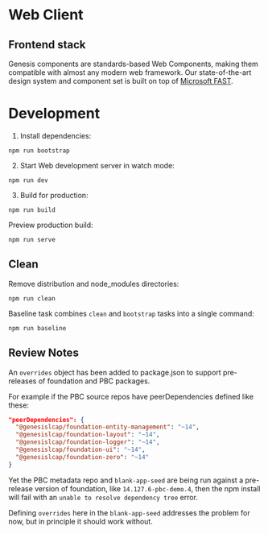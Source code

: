 # Web Client

## Frontend stack

Genesis components are standards-based Web Components, making them compatible with almost any modern web framework.
Our state-of-the-art design system and component set is built on top of
[Microsoft FAST](https://www.fast.design/docs/introduction/).

# Development

1. Install dependencies:

```shell
npm run bootstrap
```

2. Start Web development server in watch mode:

```shell
npm run dev
```

3. Build for production:

```shell
npm run build
```

Preview production build:

```shell
npm run serve
```

## Clean

Remove distribution and node_modules directories:

```shell
npm run clean
```

Baseline task combines `clean` and `bootstrap` tasks into a single command:

```shell
npm run baseline
```

## Review Notes

An `overrides` object has been added to package.json to support pre-releases of foundation and PBC packages. 

For example if the PBC source repos have peerDependencies defined like these:

```json
"peerDependencies": {
  "@genesislcap/foundation-entity-management": "~14",
  "@genesislcap/foundation-layout": "~14",
  "@genesislcap/foundation-logger": "~14",
  "@genesislcap/foundation-ui": "~14",
  "@genesislcap/foundation-zero": "~14"
}
```

Yet the PBC metadata repo and `blank-app-seed` are being run against a pre-release version of foundation,
like `14.127.6-pbc-demo.4`, then the npm install will fail with an `unable to resolve dependency tree` error.

Defining `overrides` here in the `blank-app-seed` addresses the problem for now, but in principle it should work without.
